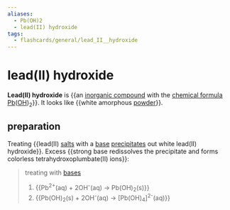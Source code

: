 ```yaml
---
aliases:
  - Pb(OH)2
  - lead(II) hydroxide
tags:
  - flashcards/general/lead_II__hydroxide
---
```


# lead(II) hydroxide

__Lead(II) hydroxide__ is {{an [inorganic compound](inorganic%20compound.md) with the [chemical formula](chemical%20formula.md) [Pb](lead.md)([OH](hydroxide.md))<sub>2</sub>}}. It looks like {{white amorphous [powder](powder.md)}}. <!--SR:!2024-01-12,219,330!2023-08-24,79,230-->

## preparation

Treating {{lead(II) [salts](salt%20(chemistry).md) with a [base](base%20(chemistry).md) [precipitates](precipitate.md) out white lead(II) hydroxide}}. Excess {{strong base redissolves the precipitate and forms colorless tetrahydroxoplumbate(II) ions}}: <!--SR:!2023-11-27,161,290!2023-10-26,141,270-->

> treating with [bases](base%20(chemistry).md)
> 1. {{Pb<sup>2+</sup>(aq) + 2OH<sup>-</sup>(aq) → Pb(OH)<sub>2</sub>(s)}}
> 2. {{Pb(OH)<sub>2</sub>(s) + 2OH<sup>-</sup>(aq) → \[Pb(OH)<sub>4</sub>\]<sup>2-</sup>(aq)}} <!--SR:!2024-04-08,286,330!2023-12-23,200,310-->
